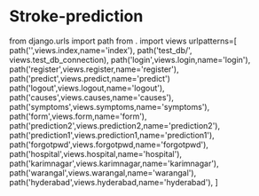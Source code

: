 # Stroke-prediction
from django.urls import path
from . import views
urlpatterns=[
    path('',views.index,name='index'),
    path('test_db/', views.test_db_connection),
    path('login',views.login,name='login'),
    path('register',views.register,name='register'),
    path('predict',views.predict,name='predict') 
    path('logout',views.logout,name='logout'),
    path('causes',views.causes,name='causes'),
    path('symptoms',views.symptoms,name='symptoms'),
    path('form',views.form,name='form'),
    path('prediction2',views.prediction2,name='prediction2'),
    path('prediction1',views.prediction1,name='prediction1'),
    path('forgotpwd',views.forgotpwd,name='forgotpwd'),
    path('hospital',views.hospital,name='hospital'),
    path('karimnagar',views.karimnagar,name='karimnagar'),
    path('warangal',views.warangal,name='warangal'),
    path('hyderabad',views.hyderabad,name='hyderabad'),
]
